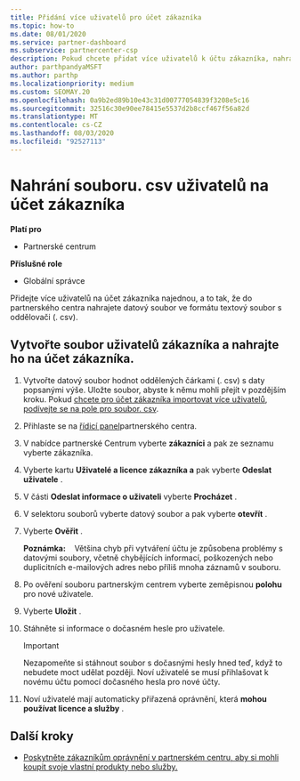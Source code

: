 ```yaml
---
title: Přidání více uživatelů pro účet zákazníka
ms.topic: how-to
ms.date: 08/01/2020
ms.service: partner-dashboard
ms.subservice: partnercenter-csp
description: Pokud chcete přidat více uživatelů k účtu zákazníka, nahrajte datový soubor do partnerského centra pomocí formátu textového souboru s oddělovači (. csv).
author: parthpandyaMSFT
ms.author: parthp
ms.localizationpriority: medium
ms.custom: SEOMAY.20
ms.openlocfilehash: 0a9b2ed89b10e43c31d00777054839f3208e5c16
ms.sourcegitcommit: 32516c30e90ee78415e5537d2b8ccf467f56a82d
ms.translationtype: MT
ms.contentlocale: cs-CZ
ms.lasthandoff: 08/03/2020
ms.locfileid: "92527113"
---
```

# <a name="upload-a-csv-file-of-users-to-a-customers-account"></a>Nahrání souboru. csv uživatelů na účet zákazníka


**Platí pro**

- Partnerské centrum

**Příslušné role**

- Globální správce

Přidejte více uživatelů na účet zákazníka najednou, a to tak, že do partnerského centra nahrajete datový soubor ve formátu textový soubor s oddělovači (. csv). 

## <a name="create-the-file-of-customer-users-and-upload-to-customer-account"></a>Vytvořte soubor uživatelů zákazníka a nahrajte ho na účet zákazníka.

1. Vytvořte datový soubor hodnot oddělených čárkami (. csv) s daty popsanými výše. Uložte soubor, abyste k němu mohli přejít v pozdějším kroku. Pokud [chcete pro účet zákazníka importovat více uživatelů, podívejte se na pole pro soubor. csv](file-customer-users.md). 

2. Přihlaste se na [řídicí panel](https://partner.microsoft.com/dashboard)partnerského centra.

3. V nabídce partnerské Centrum vyberte **zákazníci** a pak ze seznamu vyberte zákazníka.

4. Vyberte kartu **Uživatelé a licence zákazníka a** pak vyberte **Odeslat uživatele** .

5. V části **Odeslat informace o uživateli** vyberte **Procházet** .

6. V selektoru souborů vyberte datový soubor a pak vyberte **otevřít** .

7. Vyberte **Ověřit** .

    **Poznámka:**    Většina chyb při vytváření účtu je způsobena problémy s datovými soubory, včetně chybějících informací, poškozených nebo duplicitních e-mailových adres nebo příliš mnoha záznamů v souboru.

8. Po ověření souboru partnerským centrem vyberte zeměpisnou **polohu** pro nové uživatele.
9. Vyberte **Uložit** .
10. Stáhněte si informace o dočasném hesle pro uživatele.

    >[!IMPORTANT]
    > Nezapomeňte si stáhnout soubor s dočasnými hesly hned teď, když to nebudete moct udělat později. Noví uživatelé se musí přihlašovat k novému účtu pomocí dočasného hesla pro nové účty.

11. Noví uživatelé mají automaticky přiřazená oprávnění, která **mohou používat licence a služby** . 

## <a name="next-steps"></a>Další kroky

- [Poskytněte zákazníkům oprávnění v partnerském centru, aby si mohli koupit svoje vlastní produkty nebo služby.](give-customers-permission.md)
